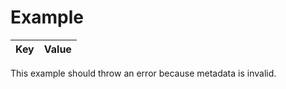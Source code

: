 # Example

| Key | Value |
| --- | ----- |

This example should throw an error because metadata is invalid.
